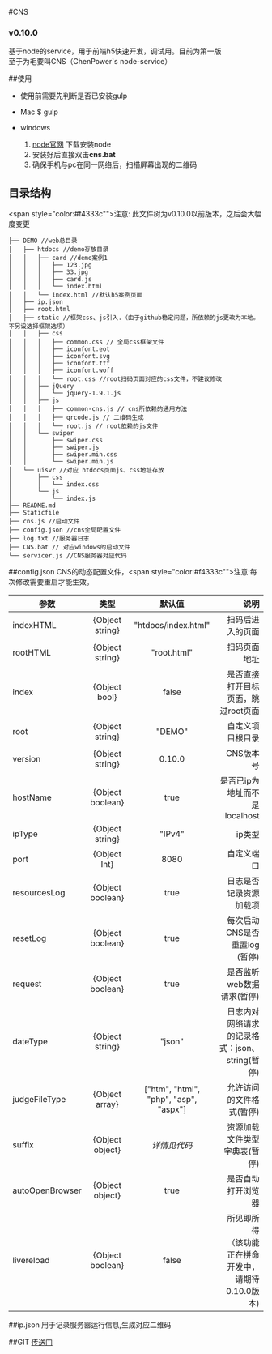 
#CNS
### v0.10.0
基于node的service，用于前端h5快速开发，调试用。目前为第一版<br />
至于为毛要叫CNS（ChenPower`s node-service）



##使用
* 使用前需要先判断是否已安装gulp

* Mac
		$ gulp
* windows
	1. [node官网](https://nodejs.org/) 下载安装node
	2. 安装好后直接双击**cns.bat**
	3. 确保手机与pc在同一网络后，扫描屏幕出现的二维码

## 目录结构
 <span style="color:#f4333c"">注意</span>: 此文件树为v0.10.0以前版本，之后会大幅度变更



	├── DEMO //web总目录
	│   ├── htdocs //demo存放目录
	│   │   ├── card //demo案例1
	│   │   │   ├── 123.jpg
	│   │   │   ├── 33.jpg
	│   │   │   ├── card.js
	│   │   │   └── index.html
	│   │   └── index.html //默认h5案例页面
	│   ├── ip.json
	│   ├── root.html
	│   ├── static //框架css、js引入.（由于github稳定问题，所依赖的js更改为本地。不另设选择框架选项）
	│   │   ├── css
	│   │   │   ├── common.css // 全局css框架文件
	│   │   │   ├── iconfont.eot
	│   │   │   ├── iconfont.svg
	│   │   │   ├── iconfont.ttf
	│   │   │   ├── iconfont.woff
	│   │   │   └── root.css //root扫码页面对应的css文件，不建议修改
	│   │   ├── jQuery
	│   │   │   └── jquery-1.9.1.js
	│   │   ├── js
	│   │   │   ├── common-cns.js // cns所依赖的通用方法
	│   │   │   ├── qrcode.js // 二维码生成
	│   │   │   └── root.js // root依赖的js文件
	│   │   └── swiper
	│   │       ├── swiper.css
	│   │       ├── swiper.js
	│   │       ├── swiper.min.css
	│   │       └── swiper.min.js
	│   └── uisvr //对应 htdocs页面js、css地址存放
	│       ├── css
	│       │   └── index.css
	│       └── js
	│           └── index.js
	├── README.md
	├── Staticfile
	├── cns.js //启动文件
	├── config.json //cns全局配置文件
	├── log.txt //服务器日志
	├── CNS.bat // 对应windows的启动文件
	└── servicer.js //CNS服务器对应代码


##config.json
 CNS的动态配置文件，<span style="color:#f4333c"">注意</span>:每次修改需要重启才能生效。

| 参数 | 类型 |默认值| 说明 |
| ------------- |:-------------:| :----------:| -----:|
| indexHTML     | {Object string} | "htdocs/index.html"|扫码后进入的页面 |
| rootHTML |{Object string} | "root.html"|扫码页面地址|
| index|{Object bool}|false|是否直接打开目标页面，跳过root页面|
|root|{Object string}|"DEMO"|自定义项目根目录|
|version|{Object string} |0.10.0|CNS版本号|
|hostName|{Object boolean}|true|是否已ip为地址而不是localhost|
|ipType|{Object string}| "IPv4"|ip类型
|port|{Object Int}|8080|自定义端口|
|resourcesLog|{Object boolean}|true|日志是否记录资源加载项|
|resetLog|{Object boolean}|true|每次启动CNS是否重置log (暂停)|
|request|{Object boolean}|true|是否监听web数据请求(暂停)|
|dateType|{Object string}|"json"|日志内对网络请求的记录格式：json、string(暂停)|
|judgeFileType|{Object array}|["htm", "html", "php", "asp", "aspx"]|允许访问的文件格式(暂停)|
|suffix|{Object object}| *详情见代码*|资源加载文件类型字典表(暂停)|
|autoOpenBrowser|{Object object} |true|是否自动打开浏览器|
|livereload|{Object boolean}|false|所见即所得</br>（该功能正在拼命开发中，请期待0.10.0版本)|


##ip.json
用于记录服务器运行信息,生成对应二维码


##GIT
[传送门](https://coding.net/u/belial/p/gulp-cns/git)
